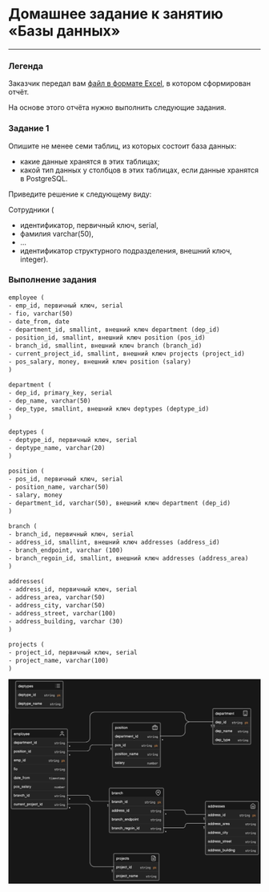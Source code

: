 # Домашнее задание к занятию «Базы данных»

<!--

### Инструкция по выполнению домашнего задания

1. Сделайте fork [репозитория c шаблоном решения](https://github.com/netology-code/sys-pattern-homework) к себе в Github и переименуйте его по названию или номеру занятия, например, https://github.com/имя-вашего-репозитория/gitlab-hw или https://github.com/имя-вашего-репозитория/8-03-hw).
2. Выполните клонирование этого репозитория к себе на ПК с помощью команды `git clone`.
3. Выполните домашнее задание и заполните у себя локально этот файл README.md:
   - впишите вверху название занятия и ваши фамилию и имя;
   - в каждом задании добавьте решение в требуемом виде: текст/код/скриншоты/ссылка;
   - для корректного добавления скриншотов воспользуйтесь инструкцией [«Как вставить скриншот в шаблон с решением»](https://github.com/netology-code/sys-pattern-homework/blob/main/screen-instruction.md);
   - при оформлении используйте возможности языка разметки md. Коротко об этом можно посмотреть в [инструкции по MarkDown](https://github.com/netology-code/sys-pattern-homework/blob/main/md-instruction.md).
4. После завершения работы над домашним заданием сделайте коммит (`git commit -m "comment"`) и отправьте его на Github (`git push origin`).
5. Для проверки домашнего задания преподавателем в личном кабинете прикрепите и отправьте ссылку на решение в виде md-файла в вашем Github.
6. Любые вопросы задавайте в чате учебной группы и/или в разделе «Вопросы по заданию» в личном кабинете.

Желаем успехов в выполнении домашнего задания.

-->
---
### Легенда

Заказчик передал вам [файл в формате Excel](https://github.com/netology-code/sdb-homeworks/blob/main/resources/hw-12-1.xlsx), в котором сформирован отчёт. 

На основе этого отчёта нужно выполнить следующие задания.

### Задание 1

Опишите не менее семи таблиц, из которых состоит база данных:

- какие данные хранятся в этих таблицах;
- какой тип данных у столбцов в этих таблицах, если данные хранятся в PostgreSQL.

Приведите решение к следующему виду:

Сотрудники (

- идентификатор, первичный ключ, serial,
- фамилия varchar(50),
- ...
- идентификатор структурного подразделения, внешний ключ, integer).


### Выполнение задания

```
employee (
- emp_id, первичный ключ, serial
- fio, varchar(50)
- date_from, date
- department_id, smallint, внешний ключ department (dep_id)
- position_id, smallint, внешний ключ position (pos_id)
- branch_id, smallint, внешний ключ branch (branch_id)
- current_project_id, smallint, внешний ключ projects (project_id)
- pos_salary, money, внешний ключ position (salary)
)
```

```
department (
- dep_id, primary_key, serial
- dep_name, varchar(50)
- dep_type, smallint, внешний ключ deptypes (deptype_id)
)
```

```
deptypes (
- deptype_id, первичный ключ, serial
- deptype_name, varchar(20)
)
```

```
position (
- pos_id, первичный ключ, serial
- position_name, varchar(50)
- salary, money
- department_id, varchar(50), внешний ключ department (dep_id)
)
```

```
branch (
- branch_id, первичный ключ, serial
- address_id, smallint, внешний ключ addresses (address_id)
- branch_endpoint, varchar (100)
- branch_regoin_id, smallint, внешний ключ addresses (address_area)
)
```

```
addresses(
- address_id, первичный ключ, serial
- address_area, varchar(50)
- address_city, varchar(50)
- address_street, varchar(100)
- address_building, varchar (30)
)
```

```
projects (
- project_id, первичный ключ, serial
- project_name, varchar(100)
)
```

![](./Screenshot_257.png)

<!--

## Дополнительные задания (со звёздочкой*)
Эти задания дополнительные, то есть не обязательные к выполнению, и никак не повлияют на получение вами зачёта по этому домашнему заданию. Вы можете их выполнить, если хотите глубже шире разобраться в материале.


### Задание 2*

Перечислите, какие, на ваш взгляд, в этой денормализованной таблице встречаются функциональные зависимости и какие правила вывода нужно применить, чтобы нормализовать данные.

-->
